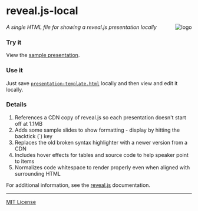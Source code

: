 # reveal.js-local
<img src=http://centerkey.com/reveal.js-local/js-logo.png align=right alt=logo>

_A single HTML file for showing a reveal.js presentation locally_

### Try it
View the
[sample presentation](https://centerkey.com/reveal.js-local/presentation-template.html).

### Use it
Just save [`presentation-template.html`](presentation-template.html) locally and then view and edit
it locally.

### Details
1. References a CDN copy of reveal.js so each presentation doesn't start off at 1.1MB
1. Adds some sample slides to show formatting - display by hitting the backtick (\`) key
1. Replaces the old broken syntax highlighter with a newer version from a CDN
1. Includes hover effects for tables and source code to help speaker point to items
1. Normalizes code whitespace to render properly even when aligned with surrounding HTML

For additional information, see the [reveal.js](https://github.com/hakimel/reveal.js)
documentation.

---
[MIT License](LICENSE.txt)

